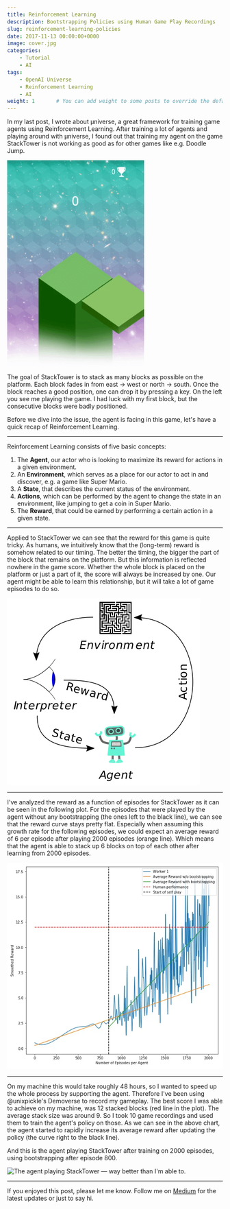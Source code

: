 ```yaml
---
title: Reinforcement Learning 
description: Bootstrapping Policies using Human Game Play Recordings
slug: reinforcement-learning-policies
date: 2017-11-13 00:00:00+0000
image: cover.jpg
categories:
    - Tutorial
    - AI
tags:
    - OpenAI Universe
    - Reinforcement Learning
    - AI
weight: 1       # You can add weight to some posts to override the default sorting (date descending)
---
```


In my last post, I wrote about µniverse, a great framework for training game agents using Reinforcement Learning. After training a lot of agents and playing around with µniverse, I found out that training my agent on the game StackTower is not working as good as for other games like e.g. Doodle Jump.

![Me playing StackTower - trying hard](human-gameplay.gif)

The goal of StackTower is to stack as many blocks as possible on the platform. Each block fades in from east → west or north → south. Once the block reaches a good position, one can drop it by pressing a key. On the left you see me playing the game. I had luck with my first block, but the consecutive blocks were badly positioned.

Before we dive into the issue, the agent is facing in this game, let's have a quick recap of Reinforcement Learning.

-----

Reinforcement Learning consists of five basic concepts:

1. The **Agent**, our actor who is looking to maximize its reward for actions in a given environment.
2. An **Environment**, which serves as a place for our actor to act in and discover, e.g. a game like Super Mario.
3. A **State**, that describes the current status of the environment.
4. **Actions**, which can be performed by the agent to change the state in an environment, like jumping to get a coin in Super Mario.
5. The **Reward**, that could be earned by performing a certain action in a given state.

-----

Applied to StackTower we can see that the reward for this game is quite tricky. As humans, we intuitively know that the (long-term) reward is somehow related to our timing. The better the timing, the bigger the part of the block that remains on the platform. But this information is reflected nowhere in the game score. Whether the whole block is placed on the platform or just a part of it, the score will always be increased by one. Our agent might be able to learn this relationship, but it will take a lot of game episodes to do so.

![Source: Wikimedia.com, License: CC0 1.0](rl-env-action-agent-state-reward.webp)

-----

I've analyzed the reward as a function of episodes for StackTower as it can be seen in the following plot. For the episodes that were played by the agent without any bootstrapping (the ones left to the black line), we can see that the reward curve stays pretty flat. Especially when assuming this growth rate for the following episodes, we could expect an average reward of 6 per episode after playing 2000 episodes (orange line). Which means that the agent is able to stack up 6 blocks on top of each other after learning from 2000 episodes.

![Episode Reward for Agent 1 (with and without bootstrapping)](rl-bootstrapping-results.webp)

-----

On my machine this would take roughly 48 hours, so I wanted to speed up the whole process by supporting the agent. Therefore I've been using @unixpickle's Demoverse to record my gameplay. The best score I was able to achieve on my machine, was 12 stacked blocks (red line in the plot). The average stack size was around 9. So I took 10 game recordings and used them to train the agent's policy on those. As we can see in the above chart, the agent started to rapidly increase its average reward after updating the policy (the curve right to the black line).

And this is the agent playing StackTower after training on 2000 episodes, using bootstrapping after episode 800.

![The agent playing StackTower — way better than I'm able to.](rl-system-gameplay.gif)

-----

If you enjoyed this post, please let me know. Follow me on [Medium](https://medium.com/@8B_EC) for the latest updates or just to say hi.

